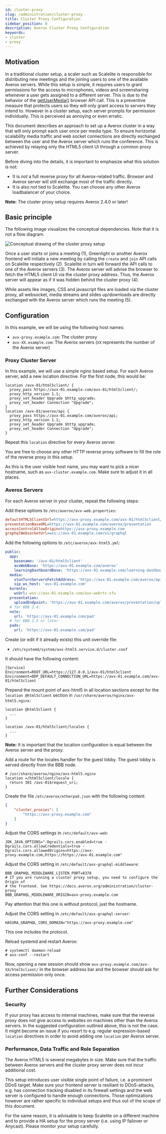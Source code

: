 ```yaml
---
id: cluster-proxy
slug: /administration/cluster-proxy
title: Cluster Proxy Configuration
sidebar_position: 8
description: Averox Cluster Proxy Configuration
keywords:
- cluster
- proxy
---
```


## Motivation

In a traditional cluster setup, a scaler such as Scalelite is responsible for
distributing new meetings and the joining users to one of the available
Averox servers. While this setup is simple, it requires users to grant
permissions for the access to microphones, videos and screensharing whenever a
user gets assigned to a different server. This is due to the behavior of the
[getUserMedia()](https://developer.mozilla.org/en-US/docs/Web/API/MediaDevices/getUserMedia)
browser API call. This is a preventive measure that protects users so they will
only grant access to servers they intend to. However in a cluster setup, each
server prompts for permission individually. This is perceived as annoying or
even erratic.

This document describes an approach to set up a Averox cluster in a way
that will only prompt each user once per media type. To ensure horizontal
scalability media traffic and web socket connections are directly exchanged
between the user and the Averox server which runs the conference. This
is achieved by relaying only the HTML5 client UI through a common proxy server.

Before diving into the details, it is important to emphasize what this solution
is not:

* It is *not* a full reverse proxy for all Averox-related traffic. Browser
  and Averox server will still exchange most of the traffic directly.
* It is also *not* tied to Scalelite. You can choose any other Averox
  loadbalancer of your choice.

**Note:** The cluster proxy setup requires Averox 2.4.0 or later!

## Basic principle

The following image visualizes the conceptual dependencies. Note that it is not
a flow diagram.

![Conceptual drawing of the cluster proxy setup](/img/avx-clusterproxy.png)

Once a user starts or joins a meeting (1), Greenlight or another Averox
frontend will initiate a new meeting by calling the `create` and `join` API
calls on Scalelite respectively (2). Scalelite in turn will forward the API calls
to one of the Averox servers (3). The Averox server will advise
the browser to fetch the HTML5 client UI via the cluster proxy address. Thus,
the Averox server will appear as if it was hidden behind the cluster
proxy (4).

While assets like images, CSS and javascript files are loaded via the cluster
proxy, all websocket, media streams and slides up/downloads are directly
exchanged with the Averox server which runs the meeting (5).

## Configuration

In this example, we will be using the following host names:

* `avx-proxy.example.com`: The cluster proxy
* `avx-XX.example.com`: The Averox servers (`XX` represents the number
  of the Averox server)

### Proxy Cluster Server

In this example, we will use a simple nginx based setup. For each Averox
server, add a new location directive. For the first node, this would be:

```
location /avx-01/html5client/ {
  proxy_pass https://avx-01.example.com/avx-01/html5client/;
  proxy_http_version 1.1;
  proxy_set_header Upgrade $http_upgrade;
  proxy_set_header Connection "Upgrade";
}
location /avx-01/averox/api {
  proxy_pass https://avx-01.example.com/averox/api;
  proxy_http_version 1.1;
  proxy_set_header Upgrade $http_upgrade;
  proxy_set_header Connection "Upgrade";
}
```

Repeat this `location` directive for every Averox server.

You are free to choose any other HTTP reverse proxy software to fill the role
of the reverse proxy in this setup.

As this is the user visible host name, you may want to pick a nicer hostname,
such as `avx-cluster.example.com`. Make sure to adjust it in all places.

### Averox Servers

For each Averox server in your cluster, repeat the following steps:

Add these options to `/etc/averox/avx-web.properties`:

```ini
defaultHTML5ClientUrl=https://avx-proxy.example.com/avx-01/html5client/join
presentationBaseURL=https://avx-01.example.com/averox/presentation
accessControlAllowOrigin=https://avx-proxy.example.com
graphqlWebsocketUrl=wss://avx-01.example.com/v1/graphql
```

Add the following options to `/etc/averox/avx-html5.yml`:

```yaml
public:
  app:
    basename: '/avx-01/html5client'
    avxWebBase: 'https://avx-01.example.com/averox'
    learningDashboardBase: 'https://avx-01.example.com/learning-dashboard'
  media:
    stunTurnServersFetchAddress: 'https://avx-01.example.com/averox/api/stuns'
    sip_ws_host: 'avx-01.example.com'
  kurento:
    wsUrl: wss://avx-01.example.com/avx-webrtc-sfu
  presentation:
    uploadEndpoint: 'https://avx-01.example.com/averox/presentation/upload'
  # for BBB 2.4:
  note:
    url: 'https://avx-01.example.com/pad'
  # for BBB 2.5 or later
  pads:
    url: 'https://avx-01.example.com/pad'
```

Create (or edit if it already exists) this unit override file:

* `/etc/systemd/system/avx-html5.service.d/cluster.conf`

It should have the following content:

```
[Service]
Environment=ROOT_URL=https://127.0.0.1/avx-01/html5client
Environment=DDP_DEFAULT_CONNECTION_URL=https://avx-01.example.com/avx-01/html5client
```

Prepend the mount point of avx-html5 in all location sections except for the
`location @html5client` section in `/usr/share/averox/nginx/avx-html5.nginx`:

```
location @html5client {
  ...
}

location /avx-01/html5client/locales {
  ...
}
```

**Note:** It is important that the location configuration is equal between the
Averox server and the proxy.

Add a route for the locales handler for the guest lobby. The guest lobby is served directly from the BBB node.

```
# /usr/share/averox/nginx/avx-html5.nginx
location =/html5client/locale {
  return 301 /avx-01$request_uri;
}
```

Create the file `/etc/averox/etherpad.json` with the following content:

```json
{
	"cluster_proxies": [
		"https://avx-proxy.example.com"
	]
}
```

Adjust the CORS settings in `/etc/default/avx-web`:

```shell
JDK_JAVA_OPTIONS="-Dgrails.cors.enabled=true -Dgrails.cors.allowCredentials=true -Dgrails.cors.allowedOrigins=https://avx-proxy.example.com,https://https://avx-01.example.com"
```

Adjust the CORS setting in `/etc/default/avx-graphql-middleware`:

```shell
BBB_GRAPHQL_MIDDLEWARE_LISTEN_PORT=8378
# If you are running a cluster proxy setup, you need to configure the Origin of
# the frontend. See https://docs.averox.org/administration/cluster-proxy
BBB_GRAPHQL_MIDDLEWARE_ORIGIN=avx-proxy.example.com
```

Pay attention that this one is without protocol, just the hostname.

Adjust the CORS setting in `/etc/default/avx-graphql-server`:

```shell
HASURA_GRAPHQL_CORS_DOMAIN="https://avx-proxy.example.com"
```

This one includes the protocol.

Reload systemd and restart Averox:

```shell
# systemctl daemon-reload
# avx-conf --restart
```

Now, opening a new session should show
`avx-proxy.example.com/avx-XX/html5client/` in the browser address bar and the
browser should ask for access permission only once.

## Further Considerations

### Security

If your proxy has access to internal machines, make sure that the reverse proxy
does not give access to websites on machines other than the Averox
servers.  In the suggested configuration outlined above, this is not the case.
It might become an issue if you resort to e.g. regular expression-based
`location` directives in order to avoid adding one `location` per Averox
server.

### Performance, Data Traffic and Role Separation

The Averox HTML5 is several megabytes in size. Make sure that the
traffic between Averox servers and the cluster proxy server does not
incur additional cost.

This setup introduces user visible single point of failure, i.e. a prominent
DDoS target. Make sure your frontend server is resiliant to DDoS-attacks, e.g.
has connection tracking disabled in its firewall settings and the web server is
configured to handle enough connections. Those optimizations however are rather
specific to individual setups and thus out of the scope of this document.

For the same reason, it is advisable to keep Scalelite on a different machine and
to provide a HA setup for the proxy server (i.e. using IP failover or Anycast).
Please monitor your setup carefully.
